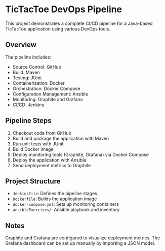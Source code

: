# TicTacToe DevOps Pipeline

This project demonstrates a complete CI/CD pipeline for a Java-based TicTacToe application using various DevOps tools.

## Overview

The pipeline includes:

- Source Control: GitHub
- Build: Maven
- Testing: JUnit
- Containerization: Docker
- Orchestration: Docker Compose
- Configuration Management: Ansible
- Monitoring: Graphite and Grafana
- CI/CD: Jenkins

## Pipeline Steps

1. Checkout code from GitHub
2. Build and package the application with Maven
3. Run unit tests with JUnit
4. Build Docker image
5. Deploy monitoring tools (Graphite, Grafana) via Docker Compose
6. Deploy the application with Ansible
7. Send deployment metrics to Graphite

## Project Structure

- `Jenkinsfile`: Defines the pipeline stages
- `Dockerfile`: Builds the application image
- `docker-compose.yml`: Sets up monitoring containers
- `ansibleExercises/`: Ansible playbook and inventory

## Notes

Graphite and Grafana are configured to visualize deployment metrics. The Grafana dashboard can be set up manually by importing a JSON model.
